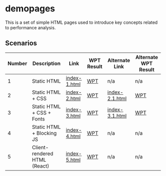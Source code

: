 # demopages

This is a set of simple HTML pages used to introduce key concepts related to performance analysis.

## Scenarios

| Number | Description | Link | WPT Result | Alternate Link | Alternate WPT Result |
| --- | --- | --- | --- | --- | --- |
| 1 | Static HTML | [index-1.html](index-1.html) | [WPT](https://www.webpagetest.org/result/220516_AiDcQ4_170/?medianMetric=chromeUserTiming.LargestContentfulPaint) | n/a | n/a |
| 2 | Static HTML + CSS | [index-2.html](index-2.html) | [WPT](https://www.webpagetest.org/result/220516_BiDc21_158/?medianMetric=chromeUserTiming.LargestContentfulPaint) | [index-2.1.html](index-2.1.html) | [WPT](https://www.webpagetest.org/result/220516_BiDc8P_19V/?medianMetric=chromeUserTiming.LargestContentfulPaint) |
| 3 | Static HTML + CSS + Fonts | [index-3.html](index-3.html) | [WPT](https://www.webpagetest.org/result/220516_AiDc2R_1CK/?medianMetric=chromeUserTiming.LargestContentfulPaint) | [index-3.1.html](index-3.1.html) | [WPT](https://www.webpagetest.org/result/220516_BiDc8X_1A9/?medianMetric=chromeUserTiming.LargestContentfulPaint) | 
| 4 | Static HTML + Blocking JS | [index-4.html](index-4.html) | [WPT](https://www.webpagetest.org/result/220516_BiDc2T_1AG/?medianMetric=chromeUserTiming.LargestContentfulPaint) | n/a | n/a | 
| 5 | Client-rendered HTML (React) | [index-5.html](index-5.html) | [WPT](https://www.webpagetest.org/result/220516_BiDcH5_1AQ/?medianMetric=chromeUserTiming.LargestContentfulPaint) | n/a | n/a |